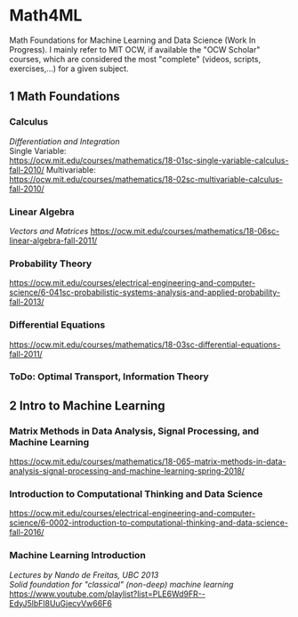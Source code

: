 # Math4ML
Math Foundations for Machine Learning and Data Science (Work In Progress). I mainly refer to MIT OCW, if available the "OCW Scholar" courses, which are considered the most "complete" (videos, scripts, exercises,...) for a given subject.

## 1 Math Foundations


### Calculus
*Differentiation and Integration*  
Single Variable:  
https://ocw.mit.edu/courses/mathematics/18-01sc-single-variable-calculus-fall-2010/
Multivariable:  
https://ocw.mit.edu/courses/mathematics/18-02sc-multivariable-calculus-fall-2010/

### Linear Algebra
*Vectors and Matrices*
https://ocw.mit.edu/courses/mathematics/18-06sc-linear-algebra-fall-2011/

### Probability Theory
https://ocw.mit.edu/courses/electrical-engineering-and-computer-science/6-041sc-probabilistic-systems-analysis-and-applied-probability-fall-2013/

### Differential Equations
https://ocw.mit.edu/courses/mathematics/18-03sc-differential-equations-fall-2011/

### ToDo: Optimal Transport, Information Theory

## 2 Intro to Machine Learning

### Matrix Methods in Data Analysis, Signal Processing, and Machine Learning
https://ocw.mit.edu/courses/mathematics/18-065-matrix-methods-in-data-analysis-signal-processing-and-machine-learning-spring-2018/

### Introduction to Computational Thinking and Data Science
https://ocw.mit.edu/courses/electrical-engineering-and-computer-science/6-0002-introduction-to-computational-thinking-and-data-science-fall-2016/

### Machine Learning Introduction
*Lectures by Nando de Freitas, UBC 2013  
Solid foundation for "classical" (non-deep) machine learning*
https://www.youtube.com/playlist?list=PLE6Wd9FR--EdyJ5lbFl8UuGjecvVw66F6
